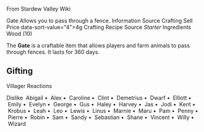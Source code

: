 From Stardew Valley Wiki

Gate Allows you to pass through a fence. Information Source Crafting Sell Price data-sort-value="4"&gt;4g Crafting Recipe Source *Starter* Ingredients Wood (10)

The **Gate** is a craftable item that allows players and farm animals to pass through fences. It lasts for 360 days.

## Gifting

Villager Reactions

Dislike  Abigail •  Alex •  Caroline •  Clint •  Demetrius •  Dwarf •  Elliott •  Emily •  Evelyn •  George •  Gus •  Haley •  Harvey •  Jas •  Jodi •  Kent •  Krobus •  Leah •  Leo •  Lewis •  Linus •  Marnie •  Maru •  Pam •  Penny •  Pierre •  Robin •  Sam •  Sandy •  Sebastian •  Shane •  Vincent •  Willy •  Wizard